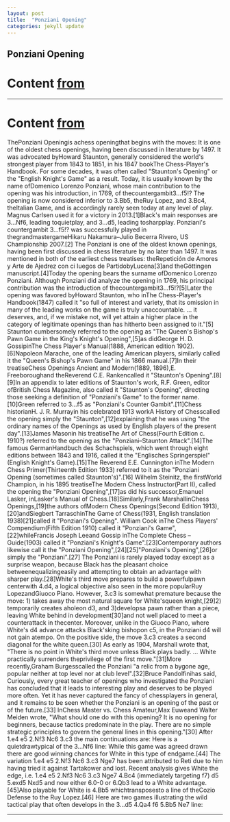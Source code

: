 ```yaml
---
layout: post
title:  "Ponziani Opening"
categories: jekyll update
---
```


## Ponziani Opening
# Content [from](https://www.chess.com/openings/Ponziani-Opening)

---

# Content [from](https://en.wikipedia.org/wiki/Ponziani_Opening)
ThePonziani Openingis achess openingthat begins with the moves:
It is one of the oldest chess openings, having been discussed in literature by 1497. It was advocated byHoward Staunton, generally considered the world's strongest player from 1843 to 1851, in his 1847 bookThe Chess-Player's Handbook. For some decades, it was often called "Staunton's Opening" or the "English Knight's Game" as a result. Today, it is usually known by the name ofDomenico Lorenzo Ponziani, whose main contribution to the opening was his introduction, in 1769, of thecountergambit3...f5!?
The opening is now considered inferior to 3.Bb5, theRuy Lopez, and 3.Bc4, theItalian Game, and is accordingly rarely seen today at any level of play. Magnus Carlsen used it for a victory in 2013.[1]Black's main responses are 3...Nf6, leading toquietplay, and 3...d5, leading tosharpplay. Ponziani's countergambit 3...f5!? was successfully played in thegrandmastergameHikaru Nakamura–Julio Becerra Rivero, US Championship 2007.[2]
The Ponziani is one of the oldest known openings, having been first discussed in chess literature by no later than 1497. It was mentioned in both of the earliest chess treatises: theRepetición de Amores y Arte de Ajedrez con ci Iuegos de PartidobyLucena[3]and theGöttingen manuscript.[4]Today the opening bears the surname ofDomenico Lorenzo Ponziani. Although Ponziani did analyze the opening in 1769, his principal contribution was the introduction of thecountergambit3...f5!?[5]Later the opening was favored byHoward Staunton, who inThe Chess-Player's Handbook(1847) called it "so full of interest and variety, that its omission in many of the leading works on the game is truly unaccountable. ... it deserves, and, if we mistake not, will yet attain a higher place in the category of legitimate openings than has hitherto been assigned to it."[5]
Staunton cumbersomely referred to the opening as "The Queen's Bishop's Pawn Game in the King's Knight's Opening",[5]as didGeorge H. D. GossipinThe Chess Player's Manual(1888, American edition 1902).[6]Napoleon Marache, one of the leading American players, similarly called it the "Queen's Bishop's Pawn Game" in his 1866 manual.[7]In their treatiseChess Openings Ancient and Modern(1889, 1896),E. Freeboroughand theReverend C.E. Rankencalled it "Staunton's Opening".[8][9]In an appendix to later editions of Staunton's work, R.F. Green, editor ofBritish Chess Magazine, also called it "Staunton's Opening", directing those seeking a definition of "Ponziani's Game" to the former name.[10]Green referred to 3...f5 as "Ponziani's Counter Gambit".[11]Chess historianH. J. R. Murrayin his celebrated 1913 workA History of Chesscalled the opening simply the "Staunton",[12]explaining that he was using "the ordinary names of the Openings as used by English players of the present day".[13]James Masonin his treatiseThe Art of Chess(Fourth Edition c. 1910?) referred to the opening as the "Ponziani–Staunton Attack".[14]The famous GermanHandbuch des Schachspiels, which went through eight editions between 1843 and 1916, called it the "Englisches Springerspiel" (English Knight's Game).[15]The Reverend E.E. Cunnington inThe Modern Chess Primer(Thirteenth Edition 1933) referred to it as the "Ponziani Opening (sometimes called Staunton's)".[16]
Wilhelm Steinitz, the firstWorld Champion, in his 1895 treatiseThe Modern Chess Instructor(Part II), called the opening the "Ponziani Opening",[17]as did his successor,Emanuel Lasker, inLasker's Manual of Chess.[18]Similarly,Frank MarshallinChess Openings,[19]the authors ofModern Chess Openings(Second Edition 1913),[20]andSiegbert TarraschinThe Game of Chess(1931, English translation 1938)[21]called it "Ponziani's Opening". William Cook inThe Chess Players' Compendium(Fifth Edition 1910) called it "Ponziani's Game",[22]whileFrancis Joseph Leeand Gossip inThe Complete Chess – Guide(1903) called it "Ponziani's Knight's Game".[23]Contemporary authors likewise call it the "Ponziani Opening",[24][25]"Ponziani's Opening",[26]or simply the "Ponziani".[27]
The Ponziani is rarely played today except as a surprise weapon, because Black has the pleasant choice betweenequalizingeasily and attempting to obtain an advantage with sharper play.[28]White's third move prepares to build a powerfulpawn centerwith 4.d4, a logical objective also seen in the more popularRuy LopezandGiuoco Piano. However, 3.c3 is somewhat premature because the move: 1) takes away the most natural square for White'squeen knight,[29]2) temporarily creates aholeon d3, and 3)developsa pawn rather than a piece, leaving White behind in development[30]and not well placed to meet a counterattack in thecenter. Moreover, unlike in the Giuoco Piano, where White's d4 advance attacks Black'sking bishopon c5, in the Ponziani d4 will not gain atempo. On the positive side, the move 3.c3 creates a second diagonal for the white queen.[30]
As early as 1904, Marshall wrote that, "There is no point in White's third move unless Black plays badly. ... White practically surrenders theprivilege of the first move."[31]More recently,Graham Burgesscalled the Ponziani "a relic from a bygone age, popular neither at top level nor at club level".[32]Bruce Pandolfinihas said,
Curiously, every great teacher of openings who investigated the Ponziani has concluded that it leads to interesting play and deserves to be played more often. Yet it has never captured the fancy of chessplayers in general, and it remains to be seen whether the Ponziani is an opening of the past or of the future.[33]
InChess Master vs. Chess Amateur,Max Euweand Walter Meiden wrote, "What should one do with this opening? It is no opening for beginners, because tactics predominate in the play. There are no simple strategic principles to govern the general lines in this opening."[30]
After 1.e4 e5 2.Nf3 Nc6 3.c3 the main continuations are:
Here is a quietdrawtypical of the 3...Nf6 line:
While this game was agreed drawn there are good winning chances for White in this type of endgame.[44]
The variation 1.e4 e5 2.Nf3 Nc6 3.c3 Nge7 has been attributed to Reti due to him having tried it against Tartakower and lost. Recent analysis gives White the edge, i.e. 1.e4 e5 2.Nf3 Nc6 3.c3 Nge7 4.Bc4 (immediately targeting f7) d5 5.exd5 Nxd5 and now either 6.0-0 or 6.Qb3 lead to a White advantage.[45]Also playable for White is 4.Bb5 whichtransposesto a line of theCozio Defense to the Ruy Lopez.[46]
Here are two games illustrating the wild tactical play that often develops in the 3...d5 4.Qa4 f6 5.Bb5 Ne7 line:

---

